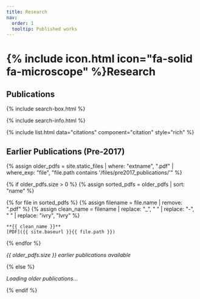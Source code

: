 ```yaml
---
title: Research
nav:
  order: 1
  tooltip: Published works
---
```


# {% include icon.html icon="fa-solid fa-microscope" %}Research

## Publications

{% include search-box.html %}

{% include search-info.html %}

<!-- First, let's see ALL publications to debug -->
{% include list.html data="citations" component="citation" style="rich" %}

<!-- Commented out the filter temporarily to see if publications show up at all
{% include list.html data="citations" component="citation" style="rich" filter="author =~ /Ivry/" %}
-->

## Earlier Publications (Pre-2017)
{% assign older_pdfs = site.static_files | where: "extname", ".pdf" | where_exp: "file", "file.path contains '/files/pre2017_publications/'" %}

{% if older_pdfs.size > 0 %}
  {% assign sorted_pdfs = older_pdfs | sort: "name" %}
  
  {% for file in sorted_pdfs %}
    {% assign filename = file.name | remove: ".pdf" %}
    {% assign clean_name = filename | replace: "_", " " | replace: "-", " " | replace: "ivry", "Ivry" %}
    
    **{{ clean_name }}**  
    [PDF]({{ site.baseurl }}{{ file.path }})  
    
  {% endfor %}
  
  <p><em>{{ older_pdfs.size }} earlier publications available</em></p>
{% else %}
  <p><em>Loading older publications...</em></p>
{% endif %}
